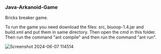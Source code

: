 ### Java-Arkanoid-Game
Bricks breaker game.

To run the game you need download the files: src, biuoop-1.4.jar and build.xml and put them in same directory.
Then open the cmd in this folder.
Then run the command "ant compile" and then run the command "ant run".

![Screenshot 2024-06-07 114514](https://github.com/Yosef-Perelman/Java-Arkanoid-Game/assets/72888832/0f09898d-02ad-4176-b214-f771ead1f227=10x20)
